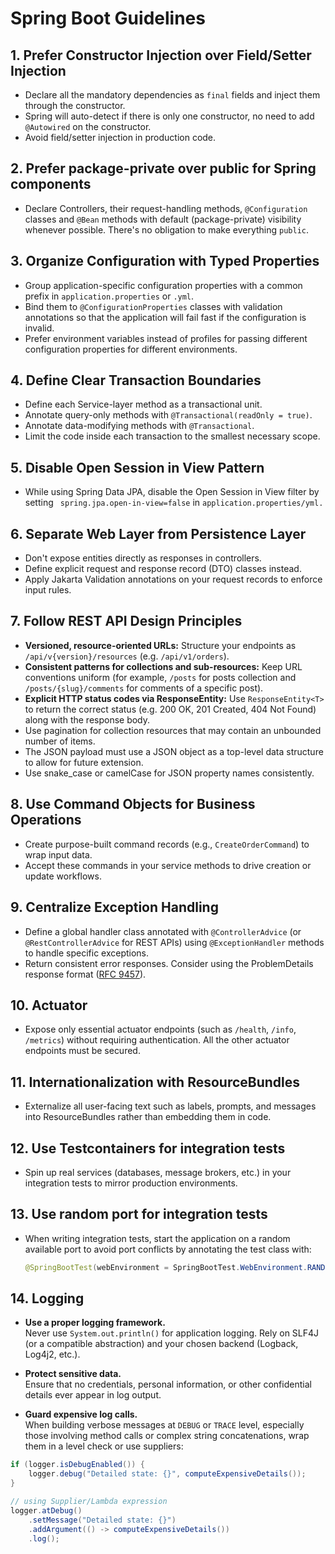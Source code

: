 # Spring Boot Guidelines

## 1. Prefer Constructor Injection over Field/Setter Injection

- Declare all the mandatory dependencies as `final` fields and inject them through the constructor.
- Spring will auto-detect if there is only one constructor, no need to add `@Autowired` on the constructor.
- Avoid field/setter injection in production code.

## 2. Prefer package-private over public for Spring components

- Declare Controllers, their request-handling methods, `@Configuration` classes and `@Bean` methods with default (package-private) visibility whenever possible. There's no obligation to make everything `public`.

## 3. Organize Configuration with Typed Properties

- Group application-specific configuration properties with a common prefix in `application.properties` or `.yml`.
- Bind them to `@ConfigurationProperties` classes with validation annotations so that the application will fail fast if the configuration is invalid.
- Prefer environment variables instead of profiles for passing different configuration properties for different environments.

## 4. Define Clear Transaction Boundaries

- Define each Service-layer method as a transactional unit.
- Annotate query-only methods with `@Transactional(readOnly = true)`.
- Annotate data-modifying methods with `@Transactional`.
- Limit the code inside each transaction to the smallest necessary scope.

## 5. Disable Open Session in View Pattern

- While using Spring Data JPA, disable the Open Session in View filter by setting ` spring.jpa.open-in-view=false` in `application.properties/yml.`

## 6. Separate Web Layer from Persistence Layer

- Don't expose entities directly as responses in controllers.
- Define explicit request and response record (DTO) classes instead.
- Apply Jakarta Validation annotations on your request records to enforce input rules.

## 7. Follow REST API Design Principles

- **Versioned, resource-oriented URLs:** Structure your endpoints as `/api/v{version}/resources` (e.g. `/api/v1/orders`).
- **Consistent patterns for collections and sub-resources:** Keep URL conventions uniform (for example, `/posts` for posts collection and `/posts/{slug}/comments` for comments of a specific post).
- **Explicit HTTP status codes via ResponseEntity:** Use `ResponseEntity<T>` to return the correct status (e.g. 200 OK, 201 Created, 404 Not Found) along with the response body.
- Use pagination for collection resources that may contain an unbounded number of items.
- The JSON payload must use a JSON object as a top-level data structure to allow for future extension.
- Use snake_case or camelCase for JSON property names consistently.

## 8. Use Command Objects for Business Operations

- Create purpose-built command records (e.g., `CreateOrderCommand`) to wrap input data.
- Accept these commands in your service methods to drive creation or update workflows.

## 9. Centralize Exception Handling

- Define a global handler class annotated with `@ControllerAdvice` (or `@RestControllerAdvice` for REST APIs) using `@ExceptionHandler` methods to handle specific exceptions.
- Return consistent error responses. Consider using the ProblemDetails response format ([RFC 9457](https://www.rfc-editor.org/rfc/rfc9457)).

## 10. Actuator

- Expose only essential actuator endpoints (such as `/health`, `/info`, `/metrics`) without requiring authentication. All the other actuator endpoints must be secured.

## 11. Internationalization with ResourceBundles

- Externalize all user-facing text such as labels, prompts, and messages into ResourceBundles rather than embedding them in code.

## 12. Use Testcontainers for integration tests

- Spin up real services (databases, message brokers, etc.) in your integration tests to mirror production environments.

## 13. Use random port for integration tests

- When writing integration tests, start the application on a random available port to avoid port conflicts by annotating the test class with:

  ```java
  @SpringBootTest(webEnvironment = SpringBootTest.WebEnvironment.RANDOM_PORT)
  ```

## 14. Logging

- **Use a proper logging framework.**  
  Never use `System.out.println()` for application logging. Rely on SLF4J (or a compatible abstraction) and your chosen backend (Logback, Log4j2, etc.).

- **Protect sensitive data.**  
  Ensure that no credentials, personal information, or other confidential details ever appear in log output.

- **Guard expensive log calls.**  
  When building verbose messages at `DEBUG` or `TRACE` level, especially those involving method calls or complex string concatenations, wrap them in a level check or use suppliers:

```java
if (logger.isDebugEnabled()) {
    logger.debug("Detailed state: {}", computeExpensiveDetails());
}

// using Supplier/Lambda expression
logger.atDebug()
	.setMessage("Detailed state: {}")
	.addArgument(() -> computeExpensiveDetails())
    .log();
```

